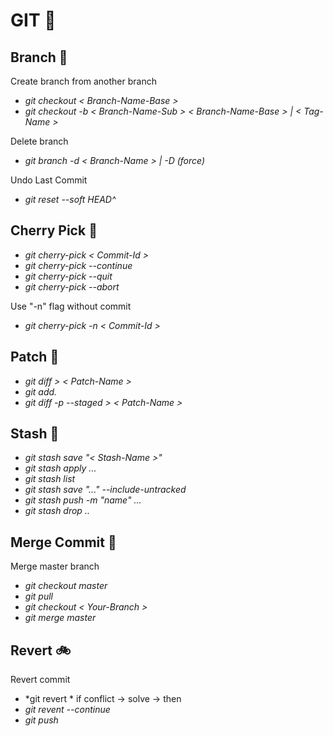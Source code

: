 
# GIT :rainbow: 

## Branch  :evergreen_tree:

Create branch from another branch

- *git checkout < Branch-Name-Base >*  
- *git checkout -b < Branch-Name-Sub > < Branch-Name-Base > | < Tag-Name >*  

Delete branch  
- *git branch -d < Branch-Name > | -D (force)*

Undo Last Commit 
- *git reset --soft HEAD^* 

## Cherry Pick  :cherries:
- *git cherry-pick < Commit-Id >*  
- *git cherry-pick --continue*  
- *git cherry-pick --quit*  
- *git cherry-pick --abort* 

Use "-n" flag without commit
- *git cherry-pick -n  < Commit-Id >*

## Patch  :jeans:
- *git diff > < Patch-Name >*
- *git add.*
- *git diff -p --staged >  < Patch-Name >*

## Stash  :briefcase:
- *git stash save "< Stash-Name >"*
- *git stash apply ...*
- *git stash list*
- *git stash save "..." --include-untracked*
- *git stash push -m "name" ...*
- *git stash drop ..*


## Merge Commit  :punch:
Merge master branch  
- *git checkout master*
- *git pull*
- *git checkout < Your-Branch >*
- *git merge master*

## Revert  :bike:
Revert commit   
- *git revert <commit-hash> *
  if conflict -> solve -> then
- *git revent --continue*
- *git push*

